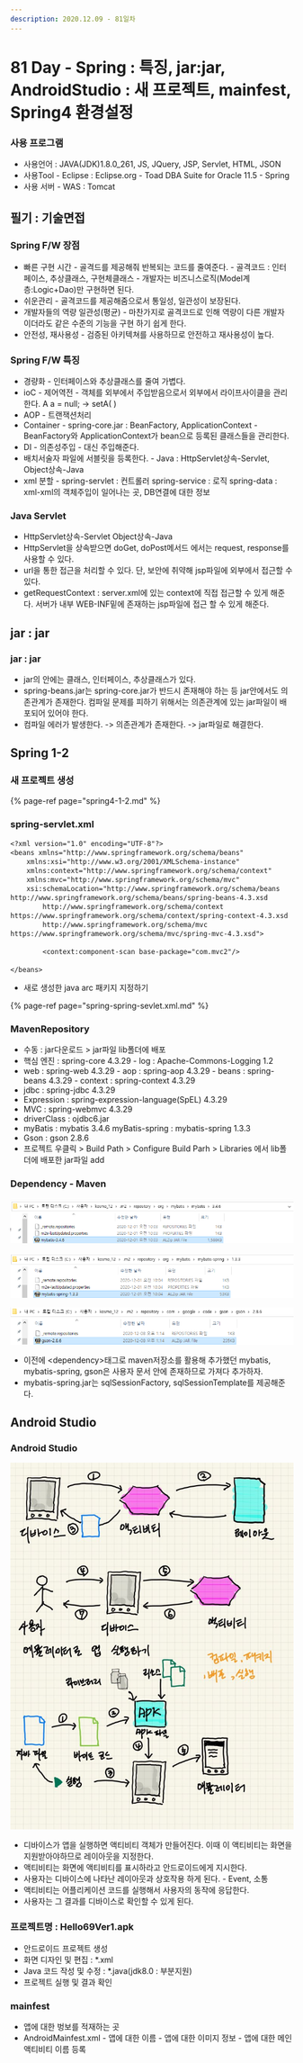 ```yaml
---
description: 2020.12.09 - 81일차
---
```


# 81 Day - Spring : 특징, jar:jar, AndroidStudio : 새 프로젝트, mainfest, Spring4 환경설정

### 사용 프로그램

* 사용언어 : JAVA\(JDK\)1.8.0\_261, JS, JQuery, JSP, Servlet, HTML, JSON
* 사용Tool  - Eclipse : Eclipse.org - Toad DBA Suite for Oracle 11.5 - Spring
* 사용 서버 - WAS : Tomcat

## 필기 : 기술면접

### Spring F/W 장점

* 빠른 구현 시간 - 골격드를 제공해줘 반복되는 코드를 줄여준다. - 골격코드 : 인터페이스, 추상클래스, 구현체클래스 - 개발자는 비즈니스로직\(Model계층:Logic+Dao\)만 구현하면 된다.
* 쉬운관리 - 골격코드를 제공해줌으로서 통일성, 일관성이 보장된다.
* 개발자들의 역량 일관성\(평균\) - 마찬가지로 골격코드로 인해 역량이 다른 개발자 이더라도 같은 수준의 기능을 구현 하기 쉽게 한다.
* 안전성, 재사용성 - 검증된 아키텍쳐를 사용하므로 안전하고 재사용성이 높다.

### Spring F/W 특징

* 경량화 - 인터페이스와 추상클래스를 줄여 가볍다.
* ioC - 제어역전 - 객체를 외부에서 주입받음으로서 외부에서 라이프사이클을 관리한다.   A a = null; -&gt; setA\( \)
* AOP - 트랜잭션처리
* Container - spring-core.jar : BeanFactory, ApplicationContext - BeanFactory와 ApplicationContext가 bean으로 등록된 클래스들을 관리한다.
* DI - 의존성주입 - 대신 주입해준다.
* 배치서술자 파일에 서블릿을 등록한다. - Java : HttpServlet상속-Servlet, Object상속-Java
* xml 분할 - spring-servlet : 컨트롤러   spring-service : 로직   spring-data : xml-xml의 객체주입이 일어나는 곳, DB연결에 대한 정보

### Java Servlet

* HttpServlet상속-Servlet Object상속-Java
* HttpServlet을 상속받으면 doGet, doPost메서드 에서는 request, response를 사용할 수 있다.
* url을 통한 접근을 처리할 수 있다. 단, 보안에 취약해 jsp파일에 외부에서 접근할 수 있다.
* getRequestContext : server.xml에 있는 context에 직접 접근할 수 있게 해준다. 서버가 내부 WEB-INF밑에 존재하는 jsp파일에 접근 할 수 있게 해준다.

## jar : jar

### jar : jar

* jar의 안에는 클래스, 인터페이스, 추상클래스가 있다.
* spring-beans.jar는 spring-core.jar가 반드시 존재해야 하는 등 jar안에서도 의존관계가 존재한다. 컴파일 문제를 피하기 위해서는 의존관계에 있는 jar파일이 배포되어 있어야 한다.
* 컴파일 에러가 발생한다. -&gt; 의존관계가 존재한다. -&gt; jar파일로 해결한다.

## Spring 1-2

### 새 프로젝트 생성

{% page-ref page="spring4-1-2.md" %}

### spring-servlet.xml

```markup
<?xml version="1.0" encoding="UTF-8"?>
<beans xmlns="http://www.springframework.org/schema/beans"
	xmlns:xsi="http://www.w3.org/2001/XMLSchema-instance"
	xmlns:context="http://www.springframework.org/schema/context"
	xmlns:mvc="http://www.springframework.org/schema/mvc"
	xsi:schemaLocation="http://www.springframework.org/schema/beans http://www.springframework.org/schema/beans/spring-beans-4.3.xsd
		http://www.springframework.org/schema/context https://www.springframework.org/schema/context/spring-context-4.3.xsd
		http://www.springframework.org/schema/mvc https://www.springframework.org/schema/mvc/spring-mvc-4.3.xsd">
		
		<context:component-scan base-package="com.mvc2"/>

</beans>
```

* 새로 생성한 java arc 패키지 지정하기

{% page-ref page="spring-spring-sevlet.xml.md" %}

### MavenRepository

* 수동 :  jar다운로드 &gt; jar파일 lib폴더에 배포
* 핵심 엔진 : spring-core 4.3.29 - log : Apache-Commons-Logging 1.2
* web : spring-web 4.3.29 - aop : spring-aop 4.3.29 - beans : spring-beans 4.3.29 - context : spring-context 4.3.29
* jdbc : spring-jdbc 4.3.29
* Expression : spring-expression-language\(SpEL\) 4.3.29
* MVC : spring-webmvc 4.3.29
* driverClass : ojdbc6.jar
* myBatis : mybatis 3.4.6 myBatis-spring : mybatis-spring 1.3.3
* Gson : gson 2.8.6
* 프로젝트 우클릭 &gt; Build Path &gt; Configure Build Parh &gt; Libraries 에서 lib폴더에 배포한 jar파일 add

### Dependency - Maven

![mybatis](../../../.gitbook/assets/mybatis.png)

![mybatis-spring](../../../.gitbook/assets/mybatis_spring.png)

![gson](../../../.gitbook/assets/gson.png)

* 이전에 &lt;dependency&gt;태그로 maven저장소를 활용해 추가했던 mybatis, mybatis-spring, gson은 사용자 문서 안에 존재하므로 가져다 추가하자.
* mybatis-spring.jar는 sqlSessionFactory, sqlSessionTemplate를 제공해준다.

## Android Studio

### Android Studio

![](../../../.gitbook/assets/kakaotalk_20201209_144559165.jpg)

* 디바이스가 앱을 실행하면 액티비티 객체가 만들어진다. 이때 이 액티비티는 화면을 지원받아야하므로 레이아웃을 지정한다.
* 액티비티는 화면에 액티비티를 표시하라고 안드로이드에게 지시한다.
* 사용자는 디바이스에 나타난 레이아웃과 상호작용 하게 된다. - Event, 소통
* 액티비티는 어플리케이션 코드를 실행해서 사용자의 동작에 응답한다.
* 사용자는 그 결과를 디바이스로 확인할 수 있게 된다.

### 프로젝트명 : Hello69Ver1.apk

* 안드로이드 프로젝트 생성
* 화면 디자인 및 편집 : \*.xml
* Java 코드 작성 및 수정 : \*.java\(jdk8.0 : 부분지원\)
* 프로젝트 실행 및 결과 확인

### mainfest

* 앱에 대한 벙보를 적재하는 곳
* AndroidMainfest.xml - 앱에 대한 이름 - 앱에 대한 이미지 정보 - 앱에 대한 메인 액티비티 이름 등록

